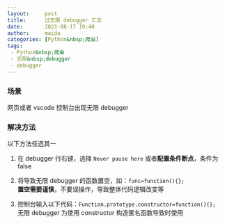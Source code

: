 ```yaml
---
layout:     post
title:      过无限 debugger 汇总
date:       2021-08-17 19:40
author:     maida
categories: [Python&nbsp;爬虫]
tags:
 - Python&nbsp;爬虫
 - 无限&nbsp;debugger
 - debugger
---
```



### 场景

网页或者 vscode 控制台出现无限 debugger

### 解决方法  
以下方法任选其一
1. 在 debugger 行右键，选择 `Never pause here` 或者**配置条件断点**，条件为 false  


2. 将导致无限 debugger 的函数置空，如：`func=function(){};`  
   **置空需要谨慎**，不要误操作，导致整体代码逻辑改变等  


3. 控制台输入以下代码：`Function.prototype.constructor=function(){};`  
   无限 debugger 为使用 constructor 构造匿名函数导致时使用